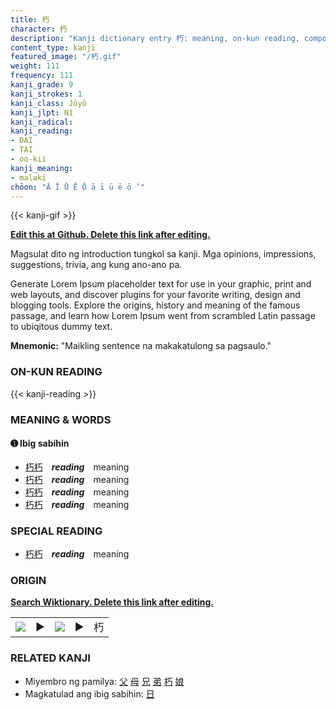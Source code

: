 ```yaml
---
title: 朽
character: 朽
description: "Kanji dictionary entry 朽: meaning, on-kun reading, compounds, origin, related kanji"
content_type: kanji
featured_image: "/朽.gif"
weight: 111
frequency: 111
kanji_grade: 9
kanji_strokes: 1
kanji_class: Jōyō
kanji_jlpt: N1
kanji_radical: 
kanji_reading: 
- DAI
- TAI
- oo-kii
kanji_meaning:
- malaki
chōon: "Ā Ī Ū Ē Ō ā ī ū ē ō ’"
---
```

[//]: # (Don't edit the line below. Kanji animated GIF code is automatically generated.)
{{< kanji-gif >}}

[//]: # (Edit below this line.)

**[Edit this at Github. Delete this link after editing.](https://github.com/tim0g/tim/tree/main/content/kanji/朽/index.md)**

Magsulat dito ng introduction tungkol sa kanji. Mga opinions, impressions, suggestions, trivia, ang kung ano-ano pa.

Generate Lorem Ipsum placeholder text for use in your graphic, print and web layouts, and discover plugins for your favorite writing, design and blogging tools. Explore the origins, history and meaning of the famous passage, and learn how Lorem Ipsum went from scrambled Latin passage to ubiqitous dummy text.
 
**Mnemonic:** "Maikling sentence na makakatulong sa pagsaulo."

### ON-KUN READING

[//]: # (Don't edit the line below. ON-KUN READING code is automatically generated.)
{{< kanji-reading >}}

### MEANING & WORDS

#### ➊ **Ibig sabihin**
  - [朽](../朽)[朽](../朽)　***reading***　meaning
  - [朽](../朽)[朽](../朽)　***reading***　meaning
  - [朽](../朽)[朽](../朽)　***reading***　meaning
  - [朽](../朽)[朽](../朽)　***reading***　meaning

### SPECIAL READING
  - [朽](../朽)[朽](../朽)　***reading***　meaning

### ORIGIN

**[Search Wiktionary. Delete this link after editing.](https://wiktionary.org/wiki/朽)**
<table class="kanji-table"><tr><td>
<img src="60px-朽-bronze.svg.png">
</td><td>▶</td><td>
<img src="60px-朽-oracle.svg.png">
</td><td>▶</td>
<td class="kanji-origin">朽</td>
</tr></table>

### RELATED KANJI
- Miyembro ng pamilya: [父](../父) [母](../母) [兄](../兄) [弟](../弟) [朽](../朽) [娘](../娘)
- Magkatulad ang ibig sabihin: [日](../日)
